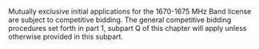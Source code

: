 Mutually exclusive initial applications for the 1670-1675 MHz Band license are subject to competitive bidding. The general competitive bidding procedures set forth in part 1, subpart Q of this chapter will apply unless otherwise provided in this subpart.

